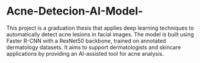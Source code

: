 # Acne-Detecion-AI-Model-
This project is a graduation thesis that applies deep learning techniques to automatically detect acne lesions in facial images. The model is built using Faster R-CNN with a ResNet50 backbone, trained on annotated dermatology datasets. It aims to support dermatologists and skincare applications by providing an AI-assisted tool for acne analysis.

